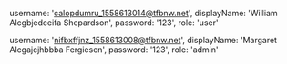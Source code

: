 username: 'calopdumru_1558613014@tfbnw.net', displayName: 'William Alcgbjedceifa Shepardson', password: '123', role: 'user'

username: 'nifbxffjnz_1558613008@tfbnw.net', displayName: 'Margaret Alcgajcjhbbba Fergiesen', password: '123', role: 'admin'